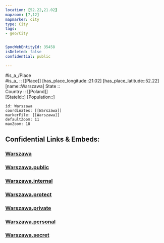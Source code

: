 ```yaml
---
location: [52.22,21.02] 
mapzoom: [7,12] 
mapmarker: city 
type: City
tags:
- geo/City


SpocWebEntityId: 35458
isDeleted: false
confidential: public

---
```

#is_a_/Place  
#is_a_ :: [[Place]] 
[has_place_longitude::21.02] 
[has_place_latitude::52.22] 
[name::Warszawa] 
State ::  
Country :: [[Poland]]  
[StateId::] 
[Population::] 



```leaflet
id: Warszawa
coordinates: [[Warszawa]] 
markerFile: [[Warszawa]] 
defaultZoom: 11 
maxZoom: 18
```


## Confidential Links & Embeds: 

### [Warszawa](/_Standards/Earth/Continent/Europe/Europe~East/Poland/Provinces~Poland/Masovian/City/Warszawa.md) 

### [Warszawa.public](/_public/Earth/Continent/Europe/Europe~East/Poland/Provinces~Poland/Masovian/City/Warszawa.public.md) 

### [Warszawa.internal](/_internal/Earth/Continent/Europe/Europe~East/Poland/Provinces~Poland/Masovian/City/Warszawa.internal.md) 

### [Warszawa.protect](/_protect/Earth/Continent/Europe/Europe~East/Poland/Provinces~Poland/Masovian/City/Warszawa.protect.md) 

### [Warszawa.private](/_private/Earth/Continent/Europe/Europe~East/Poland/Provinces~Poland/Masovian/City/Warszawa.private.md) 

### [Warszawa.personal](/_personal/Earth/Continent/Europe/Europe~East/Poland/Provinces~Poland/Masovian/City/Warszawa.personal.md) 

### [Warszawa.secret](/_secret/Earth/Continent/Europe/Europe~East/Poland/Provinces~Poland/Masovian/City/Warszawa.secret.md)

